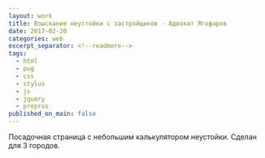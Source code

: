```yaml
---
layout: work
title: Взыскание неустойки с застройщиков - Адвокат Ягофаров
date: 2017-02-20
categories: web
excerpt_separator: <!--readmore-->
tags:
  - html
  - pug
  - css
  - stylus
  - js
  - jquery
  - prepros
published_on_main: false
---
```

Посадочная страница с небольшим калькулятором неустойки. Сделан для 3 городов.
